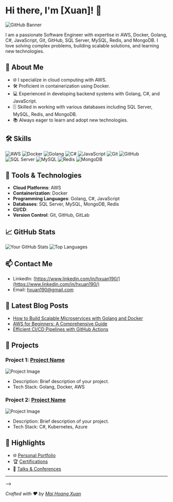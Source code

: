 # Hi there, I'm [Xuan]! 👋

![GitHub Banner](https://example.com/banner-image.png)

I am a passionate Software Engineer with expertise in AWS, Docker, Golang, C#, JavaScript, Git, GitHub, SQL Server, MySQL, Redis, and MongoDB. I love solving complex problems, building scalable solutions, and learning new technologies.

## 🚀 About Me

- 🌐 I specialize in cloud computing with AWS.
- 🛠️ Proficient in containerization using Docker.
- 💻 Experienced in developing backend systems with Golang, C#, and JavaScript.
- 🗄️ Skilled in working with various databases including SQL Server, MySQL, Redis, and MongoDB.
- 📚 Always eager to learn and adopt new technologies.

## 🛠️ Skills

![AWS](https://img.shields.io/badge/AWS-232F3E?style=for-the-badge&logo=amazon-aws&logoColor=white)
![Docker](https://img.shields.io/badge/Docker-2496ED?style=for-the-badge&logo=docker&logoColor=white)
![Golang](https://img.shields.io/badge/Go-00ADD8?style=for-the-badge&logo=go&logoColor=white)
![C#](https://img.shields.io/badge/C%23-239120?style=for-the-badge&logo=c-sharp&logoColor=white)
![JavaScript](https://img.shields.io/badge/JavaScript-F7DF1E?style=for-the-badge&logo=javascript&logoColor=black)
![Git](https://img.shields.io/badge/Git-F05032?style=for-the-badge&logo=git&logoColor=white)
![GitHub](https://img.shields.io/badge/GitHub-181717?style=for-the-badge&logo=github&logoColor=white)
![SQL Server](https://img.shields.io/badge/SQL%20Server-CC2927?style=for-the-badge&logo=microsoft-sql-server&logoColor=white)
![MySQL](https://img.shields.io/badge/MySQL-4479A1?style=for-the-badge&logo=mysql&logoColor=white)
![Redis](https://img.shields.io/badge/Redis-DC382D?style=for-the-badge&logo=redis&logoColor=white)
![MongoDB](https://img.shields.io/badge/MongoDB-47A248?style=for-the-badge&logo=mongodb&logoColor=white)

## 🔧 Tools & Technologies

- **Cloud Platforms**: AWS
- **Containerization**: Docker
- **Programming Languages**: Golang, C#, JavaScript
- **Databases**: SQL Server, MySQL, MongoDB, Redis
- **CI/CD**: 
- **Version Control**: Git, GitHub, GitLab

## 📈 GitHub Stats

![Your GitHub Stats](https://github-readme-stats.vercel.app/api?username=yourusername&show_icons=true&theme=radical)
![Top Languages](https://github-readme-stats.vercel.app/api/top-langs/?username=yourusername&layout=compact&theme=radical)

## 📫 Contact Me

- LinkedIn: [https://www.linkedin.com/in/hxuan190/](https://www.linkedin.com/in/hxuan190/)
- Email: [hxuan190@gmail.com](mailto:hxuan190@gmail.com)

## 📝 Latest Blog Posts
<!--
<!-- BLOG-POST-LIST:START -->
- [How to Build Scalable Microservices with Golang and Docker](https://yourblog.com/scalable-microservices-golang-docker)
- [AWS for Beginners: A Comprehensive Guide](https://yourblog.com/aws-for-beginners)
- [Efficient CI/CD Pipelines with GitHub Actions](https://yourblog.com/cicd-github-actions)
<!-- BLOG-POST-LIST:END -->

## 📂 Projects

### Project 1: [Project Name](https://github.com/yourusername/project1)
![Project Image](https://example.com/project1-image.png)
- Description: Brief description of your project.
- Tech Stack: Golang, Docker, AWS

### Project 2: [Project Name](https://github.com/yourusername/project2)
![Project Image](https://example.com/project2-image.png)
- Description: Brief description of your project.
- Tech Stack: C#, Kubernetes, Azure

## 🌟 Highlights

- 🌐 [Personal Portfolio](https://yourportfolio.com)
- 🏆 [Certifications](https://yourcertifications.com)
- 🎤 [Talks & Conferences](https://yourtalks.com)

---
-->


*Crafted with ❤️ by [Mai Hoang Xuan](https://github.com/hoangxuan912)*
